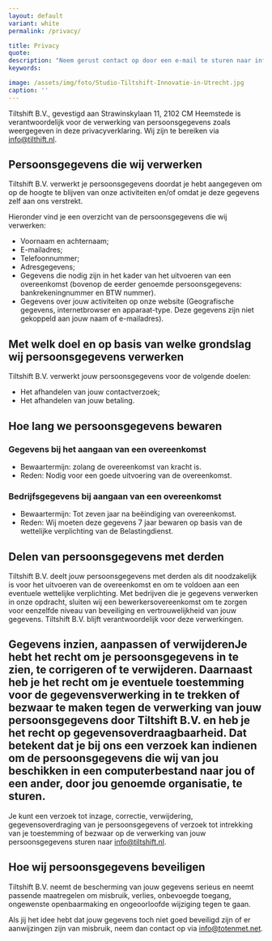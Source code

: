 ```yaml
---
layout: default
variant: white
permalink: /privacy/

title: Privacy
quote: 
description: "Neem gerust contact op door een e-mail te sturen naar info@tiltshift.nl of te bellen met +31 (0)20 722 02 07."
keywords: 

image: /assets/img/foto/Studio-Tiltshift-Innovatie-in-Utrecht.jpg
caption: ''
---
```


Tiltshift B.V., gevestigd aan Strawinskylaan 11, 2102 CM Heemstede is verantwoordelijk voor de verwerking van persoonsgegevens zoals weergegeven in deze privacyverklaring. Wij zijn te bereiken via info@tilthift.nl.

## Persoonsgegevens die wij verwerken

Tiltshift B.V. verwerkt je persoonsgegevens doordat je hebt aangegeven om op de hoogte te blijven van onze activiteiten en/of omdat je deze gegevens zelf aan ons verstrekt.

Hieronder vind je een overzicht van de persoonsgegevens die wij verwerken:

- Voornaam en achternaam;
- E-mailadres;
- Telefoonnummer;
- Adresgegevens;
- Gegevens die nodig zijn in het kader van het uitvoeren van een overeenkomst (bovenop de eerder genoemde persoonsgegevens: bankrekeningnummer en BTW nummer).
- Gegevens over jouw activiteiten op onze website (Geografische gegevens, internetbrowser en apparaat-type. Deze gegevens zijn niet gekoppeld aan jouw naam of e-mailadres).

## Met welk doel en op basis van welke grondslag wij persoonsgegevens verwerken

Tiltshift B.V. verwerkt jouw persoonsgegevens voor de volgende doelen:

- Het afhandelen van jouw contactverzoek;
- Het afhandelen van jouw betaling.

## Hoe lang we persoonsgegevens bewaren

### Gegevens bij het aangaan van een overeenkomst

- Bewaartermijn: zolang de overeenkomst van kracht is.
- Reden: Nodig voor een goede uitvoering van de overeenkomst.

### Bedrijfsgegevens bij aangaan van een overeenkomst

- Bewaartermijn: Tot zeven jaar na beëindiging van overeenkomst.
- Reden: Wij moeten deze gegevens 7 jaar bewaren op basis van de wettelijke verplichting van de Belastingdienst.

## Delen van persoonsgegevens met derden

Tiltshift B.V. deelt jouw persoonsgegevens met derden als dit noodzakelijk is voor het uitvoeren van de overeenkomst en om te voldoen aan een eventuele wettelijke verplichting. Met bedrijven die je gegevens verwerken in onze opdracht, sluiten wij een bewerkersovereenkomst om te zorgen voor eenzelfde niveau van beveiliging en vertrouwelijkheid van jouw gegevens. Tiltshift B.V. blijft verantwoordelijk voor deze verwerkingen.

## Gegevens inzien, aanpassen of verwijderenJe hebt het recht om je persoonsgegevens in te zien, te corrigeren of te verwijderen. Daarnaast heb je het recht om je eventuele toestemming voor de gegevensverwerking in te trekken of bezwaar te maken tegen de verwerking van jouw persoonsgegevens door Tiltshift B.V. en heb je het recht op gegevensoverdraagbaarheid. Dat betekent dat je bij ons een verzoek kan indienen om de persoonsgegevens die wij van jou beschikken in een computerbestand naar jou of een ander, door jou genoemde organisatie, te sturen.

Je kunt een verzoek tot inzage, correctie, verwijdering, gegevensoverdraging van je persoonsgegevens of verzoek tot intrekking van je toestemming of bezwaar op de verwerking van jouw persoonsgegevens sturen naar info@tiltshift.nl.

## Hoe wij persoonsgegevens beveiligen

Tiltshift B.V. neemt de bescherming van jouw gegevens serieus en neemt passende maatregelen om misbruik, verlies, onbevoegde toegang, ongewenste openbaarmaking en ongeoorloofde wijziging tegen te gaan.

Als jij het idee hebt dat jouw gegevens toch niet goed beveiligd zijn of er aanwijzingen zijn van misbruik, neem dan contact op via info@totenmet.net.
